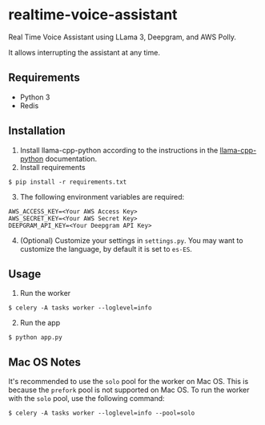 # realtime-voice-assistant
Real Time Voice Assistant using LLama 3, Deepgram, and AWS Polly. 

It allows interrupting the assistant at any time.

## Requirements
- Python 3
- Redis

## Installation
1. Install llama-cpp-python according to the instructions in the [llama-cpp-python](https://llama-cpp-python.readthedocs.io/en/stable/#installation) documentation.
2. Install requirements
```
$ pip install -r requirements.txt
```
3. The following environment variables are required:
```
AWS_ACCESS_KEY=<Your AWS Access Key>
AWS_SECRET_KEY=<Your AWS Secret Key>
DEEPGRAM_API_KEY=<Your Deepgram API Key>
```
4. (Optional) Customize your settings in `settings.py`. You may want to customize the language, by default it is set to `es-ES`.

## Usage
1. Run the worker
```console
$ celery -A tasks worker --loglevel=info
```
2. Run the app
```
$ python app.py
```

## Mac OS Notes
It's recommended to use the `solo` pool for the worker on Mac OS. This is because the `prefork` pool is not supported on Mac OS. To run the worker with the `solo` pool, use the following command:
```console
$ celery -A tasks worker --loglevel=info --pool=solo
```
